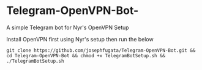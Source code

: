 # Telegram-OpenVPN-Bot-
A simple Telegram bot for Nyr's OpenVPN Setup

Install OpenVPN first using Nyr's setup then run the below

```
git clone https://github.com/josephfugata/Telegram-OpenVPN-Bot.git && cd Telegram-OpenVPN-Bot && chmod +x TelegramBotSetup.sh && ./TelegramBotSetup.sh
```